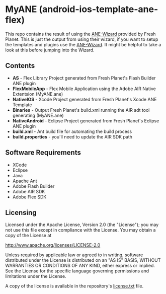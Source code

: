 # MyANE (android-ios-template-ane-flex)

This repo contains the result of using the [ANE-Wizard](https://github.com/freshplanet/ANE-Wizard) provided by Fresh Planet.  This is just the output from using their wizard, if you want to setup the templates and plugins use the [ANE-Wizard](https://github.com/freshplanet/ANE-Wizard).  It might be helpful to take a look at this before jumping into the Wizard.

## Contents

* **AS** - Flex Library Project generated from Fresh Planet's Flash Builder ANE plugin
* **FlexMobileApp**     - Flex Mobile Application using the Adobe AIR Native Extentsion (MyANE.ane)
* **NativeIOS** - Xcode Project generated from Fresh Planet's Xcode ANE Template
* **Binaries** - Output Fresh Planet's build.xml running the AIR adt tool generating (MyANE.ane)
* **NativeAndroid** - Eclipse Project generated from Fresh Planet's Eclipse ANE plugin
* **build.xml** - Ant build file for automating the build process
* **build.properties** - you'll need to update the AIR SDK path

## Software Requirements

* XCode
* Eclipse
* Java
* Apache Ant
* Adobe Flash Builder
* Adobe AIR SDK
* Adobe Flex SDK

## LicensingLicensed under the Apache License, Version 2.0 (the "License");you may not use this file except in compliance with the License.You may obtain a copy of the License athttp://www.apache.org/licenses/LICENSE-2.0Unless required by applicable law or agreed to in writing, softwaredistributed under the License is distributed on an "AS IS" BASIS,WITHOUT WARRANTIES OR CONDITIONS OF ANY KIND, either express or implied.See the License for the specific language governing permissions andlimitations under the License.A copy of the license is available in the repository's [license.txt](license.txt) file.